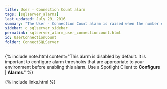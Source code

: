 ```yaml
---
title: ﻿User - Connection Count alarm
tags: [sqlserver_alarms]
last_updated: July 29, 2016
summary: "The User - Connection Count alarm is raised when the number of users connected exceeds a threshold."
sidebar: c_sqlserver_sidebar
permalink: sqlserver_alarm_user_connectioncount.html
id: UserConnectionCount
folder: ConnectSQLServer
---
```



{% include note.html content="This alarm is disabled by default. It is important to configure alarm thresholds that are appropriate to your environment before enabling this alarm. Use a Spotlight Client to **Configure \| Alarms**." %}


{% include links.html %}
